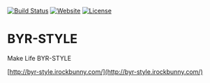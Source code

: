 [![Build Status](https://travis-ci.org/BYR-STYLE/BYR-STYLE.svg)](https://travis-ci.org/BYR-STYLE/BYR-STYLE)
[![Website](https://img.shields.io/website-up-down-green-red/http/byr-style.irockbunny.com.svg)](http://byr-style.irockbunny.com/)
[![License](https://img.shields.io/badge/license-CC4.0%20BY--NC--ND-orange.svg)](/LICENSE)

# BYR-STYLE
Make Life BYR-STYLE

[http://byr-style.irockbunny.com/](http://byr-style.irockbunny.com/)
